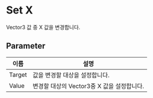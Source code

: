 # Set X

Vector3 값 중 X 값을 변경합니다.
## Parameter

| **이름**         | **설명**                       |
|----------------|------------------------------|
| Target | 값을 변경할 대상을 설정합니다.            |
| Value  | 변경할 대상의 Vector3중 X 값을 설정합니다. |


